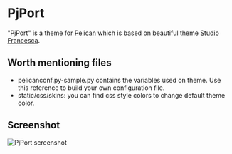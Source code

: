 # PjPort

"PjPort" is a theme for [Pelican](http://blog.getpelican.com/) which is based on beautiful theme [Studio Francesca](http://www.wowthemes.net/studio-francesca-free-responsive-template/).

## Worth mentioning files

* pelicanconf.py-sample.py contains the variables used on theme. Use this reference to build your own configuration file.
* static/css/skins: you can find css style colors to change default theme color.

## Screenshot

![PjPort screenshot](screenshot.png "PjPort screenshot")
